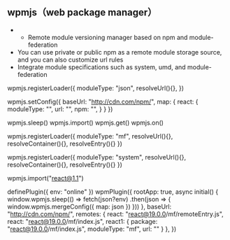 ## wpmjs（web package manager）

* * Remote module versioning manager based on npm and module-federation
* You can use private or public npm as a remote module storage source, and you can also customize url rules
* Integrate module specifications such as system, umd, and module-federation



wpmjs.registerLoader({
  moduleType: "json",
  resolveUrl(){},
})

wpmjs.setConfig({
  baseUrl: "http://cdn.com/npm/",
  map: {
    react: {
      moduleType: "",
      url: "",
      npm: "",
    }
  }
})

wpmjs.sleep()
wpmjs.import()
wpmjs.get()
wpmjs.on()

wpmjs.registerLoader({
  moduleType: "mf",
  resolveUrl(){},
  resolveContainer(){},
  resolveEntry(){}
})

wpmjs.registerLoader({
  moduleType: "system",
  resolveUrl(){},
  resolveContainer(){},
  resolveEntry(){}
})

wpmjs.import("react@1.1")

definePlugin({
  env: "online"
})
wpmPlugin({
  rootApp: true,
  async initial() {
    window.wpmjs.sleep(() => fetch(json?env)
    .then(json => {
      window.wpmjs.mergeConfig({
        map: json
      })
    }))
  },
  baseUrl: "http://cdn.com/npm/",
  remotes: {
    react: "react@19.0.0/mf/remoteEntry.js",
    react: "react@19.0.0/mf/index.js",
    react1: {
      package: "react@19.0.0/mf/index.js",
      moduleType: "mf",
      url: ""
    }
  },
})